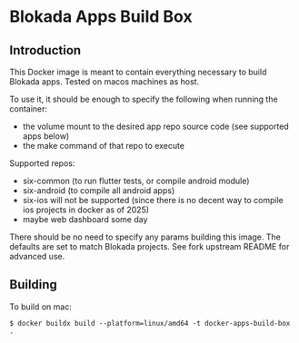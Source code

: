 # Blokada Apps Build Box

## Introduction

This Docker image is meant to contain everything necessary to build Blokada apps. Tested on macos machines as host.

To use it, it should be enough to specify the following when running the container:
- the volume mount to the desired app repo source code (see supported apps below)
- the make command of that repo to execute

Supported repos:
- six-common (to run flutter tests, or compile android module)
- six-android (to compile all android apps)
- six-ios will not be supported (since there is no decent way to compile ios projects in docker as of 2025)
- maybe web dashboard some day

There should be no need to specify any params building this image. The defaults are set to match Blokada projects.
See fork upstream README for advanced use.

## Building

To build on mac:

```
$ docker buildx build --platform=linux/amd64 -t docker-apps-build-box .
```

